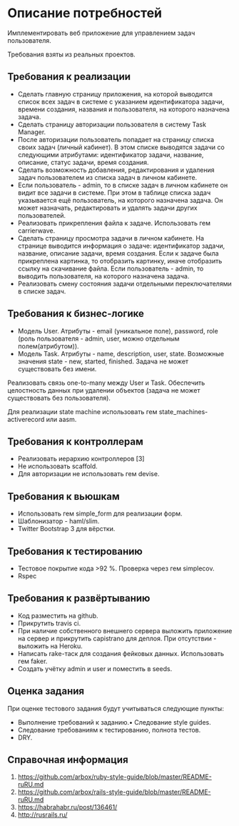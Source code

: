 # Описание потребностей

Имплементировать веб приложение для управлением задач пользователя.

Требования взяты из реальных проектов.

## Требования к реализации
* Сделать главную страницу приложения, на которой выводится список всех
задач в системе с указанием идентификатора задачи, времени создания,
названия и пользователя, на которого назначена задача.
* Сделать страницу авторизации пользователя в систему Task Manager.
* После авторизации пользователь попадает на страницу списка своих задач
(личный кабинет). В этом списке выводятся задачи со следующими
атрибутами: идентификатор задачи, название, описание, статус задачи, время
создания.
* Сделать возможность добавления, редактирования и удаления задач
пользователем из списка задач в личном кабинете.
* Если пользователь - admin, то в списке задач в личном кабинете он видит все
задачи в системе. При этом в таблице списка задач указывается ещё
пользователь, на которого назначена задача. Он может назначать,
редактировать и удалять задачи других пользователей.
* Реализовать прикрепления файла к задаче. Использовать гем carrierwave.
* Сделать страницу просмотра задачи в личном кабинете. На странице
выводится информация о задаче: идентификатор задачи, название, описание
задачи, время создания. Если к задаче была прикреплена картинка, то
отобразить картинку, иначе отобразить ссылку на скачивание файла. Если
пользователь - admin, то выводить пользователя, на которого назначена
задача.
* Реализовать смену состояния задачи отдельными переключателями в списке
задач.

## Требования к бизнес-логике
* Модель User. Атрибуты - email (уникальное поле), password, role (роль
пользователя - admin, user, можно отдельным полем(атрибутом)).
* Модель Task. Атрибуты - name, description, user, state. Возможные значения
state - new, started, finished. Задача не может существовать без имени.

Реализовать связь one-to-many между User и Task. Обеспечить целостность данных
при удалении объектов (задача не может существовать без пользователя).

Для реализации state machine использовать гем state_machines-
activerecord или aasm.

## Требования к контроллерам
* Реализовать иерархию контроллеров [3]
* Не использовать scaffold.
* Для авторизации не использовать гем devise.

## Требования к вьюшкам
* Использовать гем simple_form для реализации форм.
* Шаблонизатор - haml/slim.
* Twitter Bootstrap 3 для вёрстки.

## Требования к тестированию
* Тестовое покрытие кода >92 %. Проверка через гем simplecov.
* Rspec

## Требования к развёртыванию
* Код разместить на github.
* Прикрутить travis ci.
* При наличие собственного внешнего сервера выложить приложение на сервер
и прикрутить capistrano для деплоя. При отсутствии - выложить на Heroku.
* Написать rake-таск для создания фейковых данных. Использовать гем faker.
* Создать учётку admin и user и поместить в seeds.

## Оценка задания
При оценке тестового задания будут учитываться следующие пункты:
* Выполнение требований к заданию.• Следование style guides.
* Следование требованиям к тестированию, полнота тестов.
* DRY.

## Справочная информация
1. https://github.com/arbox/ruby-style-guide/blob/master/README-ruRU.md
2. https://github.com/arbox/rails-style-guide/blob/master/README-ruRU.md
3. https://habrahabr.ru/post/136461/
4. http://rusrails.ru/